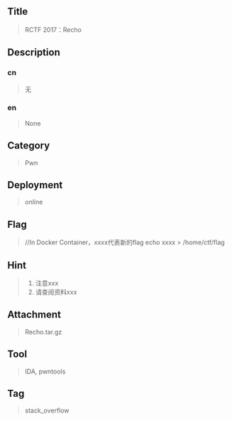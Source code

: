 ﻿## Title

> RCTF 2017：Recho

## Description

### cn
> 无

### en
> None

## Category
> Pwn

## Deployment
> online

## Flag
> //In Docker Container，xxxx代表新的flag
> echo xxxx > /home/ctf/flag

## Hint
> 1. 注意xxx
> 2. 请查阅资料xxx

## Attachment
> Recho.tar.gz

## Tool
> IDA, pwntools

## Tag
> stack_overflow
